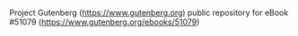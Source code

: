 Project Gutenberg (https://www.gutenberg.org) public repository for
eBook #51079 (https://www.gutenberg.org/ebooks/51079)
